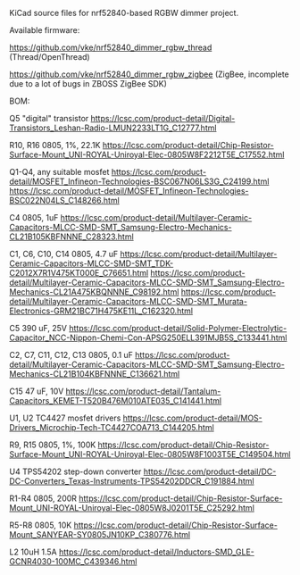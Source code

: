 KiCad source files for nrf52840-based RGBW dimmer project.

Available firmware:

https://github.com/vke/nrf52840_dimmer_rgbw_thread (Thread/OpenThread)

https://github.com/vke/nrf52840_dimmer_rgbw_zigbee (ZigBee, incomplete due to a lot of bugs in ZBOSS ZigBee SDK)

BOM:

Q5
"digital" transistor
https://lcsc.com/product-detail/Digital-Transistors_Leshan-Radio-LMUN2233LT1G_C12777.html

R10, R16
0805, 1%, 22.1K
https://lcsc.com/product-detail/Chip-Resistor-Surface-Mount_UNI-ROYAL-Uniroyal-Elec-0805W8F2212T5E_C17552.html

Q1-Q4, any suitable mosfet
https://lcsc.com/product-detail/MOSFET_Infineon-Technologies-BSC067N06LS3G_C24199.html
https://lcsc.com/product-detail/MOSFET_Infineon-Technologies-BSC022N04LS_C148266.html

C4
0805, 1uF
https://lcsc.com/product-detail/Multilayer-Ceramic-Capacitors-MLCC-SMD-SMT_Samsung-Electro-Mechanics-CL21B105KBFNNNE_C28323.html

C1, C6, C10, C14
0805, 4.7 uF
https://lcsc.com/product-detail/Multilayer-Ceramic-Capacitors-MLCC-SMD-SMT_TDK-C2012X7R1V475KT000E_C76651.html
https://lcsc.com/product-detail/Multilayer-Ceramic-Capacitors-MLCC-SMD-SMT_Samsung-Electro-Mechanics-CL21A475KBQNNNE_C98192.html
https://lcsc.com/product-detail/Multilayer-Ceramic-Capacitors-MLCC-SMD-SMT_Murata-Electronics-GRM21BC71H475KE11L_C162320.html

C5
390 uF, 25V
https://lcsc.com/product-detail/Solid-Polymer-Electrolytic-Capacitor_NCC-Nippon-Chemi-Con-APSG250ELL391MJB5S_C133441.html

C2, C7, C11, C12, C13
0805, 0.1 uF
https://lcsc.com/product-detail/Multilayer-Ceramic-Capacitors-MLCC-SMD-SMT_Samsung-Electro-Mechanics-CL21B104KBFNNNE_C136621.html

C15
47 uF, 10V
https://lcsc.com/product-detail/Tantalum-Capacitors_KEMET-T520B476M010ATE035_C141441.html

U1, U2
TC4427 mosfet drivers
https://lcsc.com/product-detail/MOS-Drivers_Microchip-Tech-TC4427COA713_C144205.html

R9, R15
0805, 1%, 100K
https://lcsc.com/product-detail/Chip-Resistor-Surface-Mount_UNI-ROYAL-Uniroyal-Elec-0805W8F1003T5E_C149504.html

U4
TPS54202 step-down converter
https://lcsc.com/product-detail/DC-DC-Converters_Texas-Instruments-TPS54202DDCR_C191884.html

R1-R4
0805, 200R
https://lcsc.com/product-detail/Chip-Resistor-Surface-Mount_UNI-ROYAL-Uniroyal-Elec-0805W8J0201T5E_C25292.html

R5-R8
0805, 10K
https://lcsc.com/product-detail/Chip-Resistor-Surface-Mount_SANYEAR-SY0805JN10KP_C380776.html

L2
10uH 1.5A
https://lcsc.com/product-detail/Inductors-SMD_GLE-GCNR4030-100MC_C439346.html
